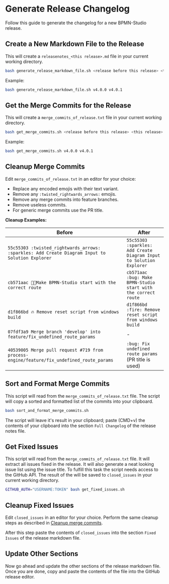 # Generate Release Changelog

Follow this guide to generate the changelog for a new BPMN-Studio release.

## Create a New Markdown File to the Release

This will create a `releasenotes_<this release>.md` file in your current
working directory.

```bash
bash generate_release_markdown_file.sh <release before this release> <this release>
```

Example:

```bash
bash generate_release_markdown_file.sh v4.0.0 v4.0.1
```

## Get the Merge Commits for the Release

This will create a `merge_commits_of_release.txt` file in your current working
directory.

```bash
bash get_merge_commits.sh <release before this release> <this release>
```

Example:

```bash
bash get_merge_commits.sh v4.0.0 v4.0.1
```

## Cleanup Merge Commits

Edit `merge_commits_of_release.txt` in an editor for your choice:

- Replace any encoded emojis with their text variant.
- Remove any `:twisted_rightwards_arrows:` emojis.
- Remove any merge commits into feature branches.
- Remove useless commits.
- For generic merge commits use the PR title.

**Cleanup Examples:**

| Before                                                                                          | After                                                               |
|-------------------------------------------------------------------------------------------------|---------------------------------------------------------------------|
| `55c55303 :twisted_rightwards_arrows: :sparkles: Add Create Diagram Input to Solution Explorer` | `55c55303 :sparkles: Add Create Diagram Input to Solution Explorer` |
| `cb571aac 🔀🐛Make BPMN-Studio start with the correct route`                                    | `cb571aac :bug: Make BPMN-Studio start with the correct route`      |
| `d1f866bd 🔥 Remove reset script from windows build`                                            | `d1f866bd :fire: Remove reset script from windows build`            |
| `07fdf3a9 Merge branch 'develop' into feature/fix_undefined_route_params`                       | -                                                                   |
| `40539005 Merge pull request #719 from process-engine/feature/fix_undefined_route_params`       | `:bug: Fix undefined route params` (PR title is used)               |

## Sort and Format Merge Commits

This script will read from the `merge_commits_of_release.txt` file. The script will
copy a sorted and formatted list of the commits into your clipboard.

```bash
bash sort_and_format_merge_commits.sh
```

The script will leave it's result in your clipboard; paste (CMD+v) the
contents of your clipboard into the section `Full Changelog` of the release
notes file.

## Get Fixed Issues

This script will read from the `merge_commits_of_release.txt` file. It will extract
all issues fixed in the release. It will also generate a neat looking issue list
using the issue title. To fulfill this task the script needs access to the
GitHub API. The result of the will be saved to `closed_issues` in your current
working directory.

```bash
GITHUB_AUTH="USERNAME:TOKEN" bash get_fixed_issues.sh
```

## Cleanup Fixed Issues

Edit `closed_issues` in an editor for your choice. Perform the same cleanup steps
as described in [Cleanup merge commits](#cleanup-merge-commits).

After this step paste the contents of `closed_issues` into the section `Fixed
Issues` of the release markdown file.

## Update Other Sections

Now go ahead and update the other sections of the release markdown file. Once
you are done, copy and paste the contents of the file into the GitHub release
editor.
